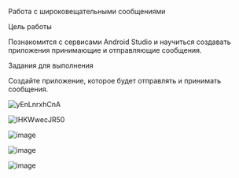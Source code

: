 Работа с широковещательными сообщениями

Цель работы

Познакомится с сервисами Android Studio и научиться создавать приложения принимающие и отправляющие сообщения.

Задания для выполнения

Создайте приложение, которое будет отправлять и принимать сообщения.

![yEnLnrxhCnA](https://user-images.githubusercontent.com/70980145/158900096-a79800ba-45f9-4f77-a78b-1f2462e30534.jpg)

![IHKWwecJR50](https://user-images.githubusercontent.com/70980145/158900112-87569f02-a5a0-4504-a51d-12ea20aac63e.jpg)

![image](https://user-images.githubusercontent.com/70980145/158900136-98f4535a-8982-45b8-a0d9-6415f1980d48.png)

![image](https://user-images.githubusercontent.com/70980145/158900157-0fc78839-2e75-47de-8353-c8b8680fd74f.png)

![image](https://user-images.githubusercontent.com/70980145/158900177-157e324d-db20-4150-bc6c-59950469966a.png)

